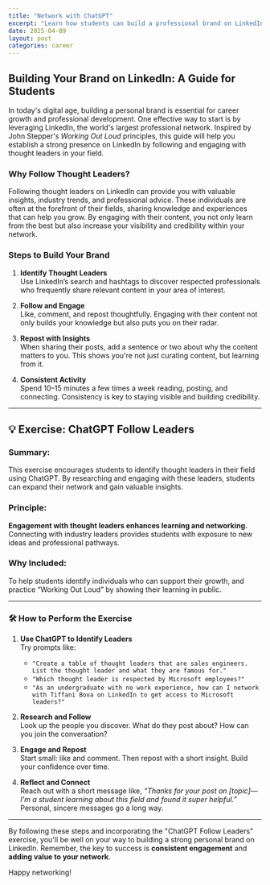 ```yaml
---
title: "Network with ChatGPT"
excerpt: "Learn how students can build a professional brand on LinkedIn by following and engaging with thought leaders using John Stepper’s Working Out Loud principles and ChatGPT."
date: 2025-04-09
layout: post
categories: career
---
```


## Building Your Brand on LinkedIn: A Guide for Students

In today's digital age, building a personal brand is essential for career growth and professional development. One effective way to start is by leveraging LinkedIn, the world's largest professional network. Inspired by John Stepper's *Working Out Loud* principles, this guide will help you establish a strong presence on LinkedIn by following and engaging with thought leaders in your field.

### Why Follow Thought Leaders?

Following thought leaders on LinkedIn can provide you with valuable insights, industry trends, and professional advice. These individuals are often at the forefront of their fields, sharing knowledge and experiences that can help you grow. By engaging with their content, you not only learn from the best but also increase your visibility and credibility within your network.

### Steps to Build Your Brand

1. **Identify Thought Leaders**  
   Use LinkedIn’s search and hashtags to discover respected professionals who frequently share relevant content in your area of interest.

2. **Follow and Engage**  
   Like, comment, and repost thoughtfully. Engaging with their content not only builds your knowledge but also puts you on their radar.

3. **Repost with Insights**  
   When sharing their posts, add a sentence or two about why the content matters to you. This shows you're not just curating content, but learning from it.

4. **Consistent Activity**  
   Spend 10–15 minutes a few times a week reading, posting, and connecting. Consistency is key to staying visible and building credibility.

---

## 💡 Exercise: ChatGPT Follow Leaders

### Summary:
This exercise encourages students to identify thought leaders in their field using ChatGPT. By researching and engaging with these leaders, students can expand their network and gain valuable insights.

### Principle:
**Engagement with thought leaders enhances learning and networking.**  
Connecting with industry leaders provides students with exposure to new ideas and professional pathways.

### Why Included:
To help students identify individuals who can support their growth, and practice “Working Out Loud” by showing their learning in public.

---

### 🛠️ How to Perform the Exercise

1. **Use ChatGPT to Identify Leaders**  
   Try prompts like:
   - `"Create a table of thought leaders that are sales engineers. List the thought leader and what they are famous for."`
   - `"Which thought leader is respected by Microsoft employees?"`
   - `"As an undergraduate with no work experience, how can I network with Tiffani Bova on LinkedIn to get access to Microsoft leaders?"`

2. **Research and Follow**  
   Look up the people you discover. What do they post about? How can you join the conversation?

3. **Engage and Repost**  
   Start small: like and comment. Then repost with a short insight. Build your confidence over time.

4. **Reflect and Connect**  
   Reach out with a short message like, *“Thanks for your post on [topic]—I’m a student learning about this field and found it super helpful.”* Personal, sincere messages go a long way.

---

By following these steps and incorporating the "ChatGPT Follow Leaders" exercise, you'll be well on your way to building a strong personal brand on LinkedIn. Remember, the key to success is **consistent engagement** and **adding value to your network**.

Happy networking!
